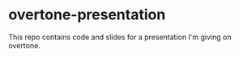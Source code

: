 overtone-presentation
=====================

This repo contains code and slides for a presentation I'm giving on overtone.
